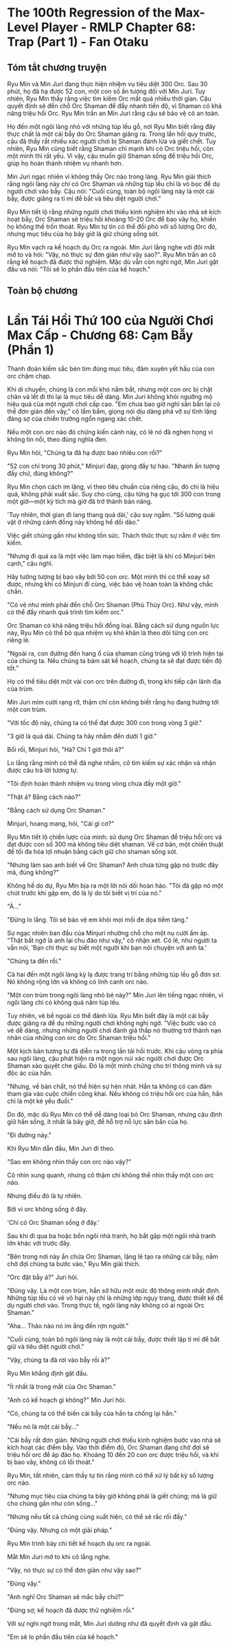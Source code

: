 # The 100th Regression of the Max-Level Player - RMLP Chapter 68: Trap (Part 1) - Fan Otaku

## Tóm tắt chương truyện

Ryu Min và Min Juri đang thực hiện nhiệm vụ tiêu diệt 300 Orc. Sau 30 phút, họ đã hạ được 52 con, một con số ấn tượng đối với Min Juri. Tuy nhiên, Ryu Min thấy rằng việc tìm kiếm Orc mất quá nhiều thời gian. Cậu quyết định sẽ đến chỗ Orc Shaman để đẩy nhanh tiến độ, vì Shaman có khả năng triệu hồi Orc. Ryu Min trấn an Min Juri rằng cậu sẽ bảo vệ cô an toàn.

Họ đến một ngôi làng nhỏ với những túp lều gỗ, nơi Ryu Min biết rằng đây thực chất là một cái bẫy do Orc Shaman giăng ra. Trong lần hồi quy trước, cậu đã thấy rất nhiều xác người chơi bị Shaman đánh lừa và giết chết. Tuy nhiên, Ryu Min cũng biết rằng Shaman chỉ mạnh khi có Orc triệu hồi, còn một mình thì rất yếu. Vì vậy, cậu muốn giữ Shaman sống để triệu hồi Orc, giúp họ hoàn thành nhiệm vụ nhanh hơn.

Min Juri ngạc nhiên vì không thấy Orc nào trong làng. Ryu Min giải thích rằng ngôi làng này chỉ có Orc Shaman và những túp lều chỉ là vỏ bọc để dụ người chơi vào bẫy. Cậu nói: "Cuối cùng, toàn bộ ngôi làng này là một cái bẫy, được giăng ra tỉ mỉ để bắt và tiêu diệt người chơi."

Ryu Min tiết lộ rằng những người chơi thiếu kinh nghiệm khi vào nhà sẽ kích hoạt bẫy, Orc Shaman sẽ triệu hồi khoảng 10-20 Orc để bao vây họ, khiến họ không thể trốn thoát. Ryu Min tự tin có thể đối phó với số lượng Orc đó, nhưng mục tiêu của họ bây giờ là giữ chúng sống sót.

Ryu Min vạch ra kế hoạch dụ Orc ra ngoài. Min Juri lắng nghe với đôi mắt mở to và hỏi: "Vậy, nó thực sự đơn giản như vậy sao?". Ryu Min trấn an cô rằng kế hoạch đã được thử nghiệm. Mặc dù vẫn còn nghi ngờ, Min Juri gật đầu và nói: "Tôi sẽ lo phần đầu tiên của kế hoạch."

## Toàn bộ chương

# Lần Tái Hồi Thứ 100 của Người Chơi Max Cấp - Chương 68: Cạm Bẫy (Phần 1)

Thanh đoản kiếm sắc bén tìm đúng mục tiêu, đâm xuyên yết hầu của con orc chậm chạp.

Khi di chuyển, chúng là con mồi khó nắm bắt, nhưng một con orc bị chặt chân và lết đi thì lại là mục tiêu dễ dàng. Min Juri không khỏi ngưỡng mộ hiệu quả của một người chơi cấp cao. "Em chưa bao giờ nghĩ săn bắn lại có thể đơn giản đến vậy," cô lẩm bẩm, giọng nói dịu dàng phá vỡ sự tĩnh lặng đáng sợ của chiến trường ngổn ngang xác chết.

Nếu một con orc nào đó chứng kiến cảnh này, có lẽ nó đã nghẹn họng vì không tin nổi, theo đúng nghĩa đen.

Ryu Min hỏi, "Chúng ta đã hạ được bao nhiêu con rồi?"

"52 con chỉ trong 30 phút," Minjuri đáp, giọng đầy tự hào. "Nhanh ấn tượng đấy chứ, đúng không?"

Ryu Min chọn cách im lặng, vì theo tiêu chuẩn của riêng cậu, đó chỉ là hiệu quả, không phải xuất sắc. Suy cho cùng, cậu từng hạ gục tới 300 con trong một giờ—một kỳ tích mà giờ đã trở thành bản năng.

'Tuy nhiên, thời gian đi lang thang quá dài,' cậu suy ngẫm. "Số lượng quái vật ở những cánh đồng này không hề dồi dào."

Việc giết chúng gần như không tốn sức. Thách thức thực sự nằm ở việc tìm kiếm.

"Nhưng đi quá xa là một việc làm mạo hiểm, đặc biệt là khi có Minjuri bên cạnh," cậu nghĩ.

Hãy tưởng tượng bị bao vây bởi 50 con orc. Một mình thì có thể xoay sở được, nhưng khi có Minjuri đi cùng, việc bảo vệ hoàn toàn là không chắc chắn.

"Có vẻ như mình phải đến chỗ Orc Shaman (Phù Thủy Orc). Như vậy, mình có thể đẩy nhanh quá trình tìm kiếm orc."

Orc Shaman có khả năng triệu hồi đồng loại. Bằng cách sử dụng nguồn lực này, Ryu Min có thể bỏ qua nhiệm vụ khó khăn là theo dõi từng con orc riêng lẻ.

"Ngoài ra, con đường đến hang ổ của shaman cũng trùng với lộ trình hiện tại của chúng ta. Nếu chúng ta bám sát kế hoạch, chúng ta sẽ đạt được tiến độ tốt."

Họ có thể tiêu diệt một vài con orc trên đường đi, trong khi tiếp cận lãnh địa của trùm.

Min Juri mỉm cười rạng rỡ, thậm chí còn không biết rằng họ đang hướng tới một con trùm.

"Với tốc độ này, chúng ta có thể đạt được 300 con trong vòng 3 giờ."

"3 giờ là quá dài. Chúng ta hãy nhắm đến dưới 1 giờ."

Bối rối, Minjuri hỏi, "Hả? Chỉ 1 giờ thôi á?"

Lo lắng rằng mình có thể đã nghe nhầm, cô tìm kiếm sự xác nhận và nhận được câu trả lời tương tự.

"Tôi định hoàn thành nhiệm vụ trong vòng chưa đầy một giờ."

"Thật á? Bằng cách nào?"

"Bằng cách sử dụng Orc Shaman."

Minjuri, hoang mang, hỏi, "Cái gì cơ?"

Ryu Min tiết lộ chiến lược của mình: sử dụng Orc Shaman để triệu hồi orc và đạt được con số 300 mà không tiêu diệt shaman. Về cơ bản, một chiến thuật để tối đa hóa lợi nhuận bằng cách giữ cho shaman sống sót.

"Nhưng làm sao anh biết về Orc Shaman? Anh chưa từng gặp nó trước đây mà, đúng không?"

Không hề do dự, Ryu Min bịa ra một lời nói dối hoàn hảo. "Tôi đã gặp nó một chút trước khi gặp em, đó là lý do tôi biết vị trí của nó."

"À..."

"Đừng lo lắng. Tôi sẽ bảo vệ em khỏi mọi mối đe dọa tiềm tàng."

Sự ngạc nhiên ban đầu của Minjuri nhường chỗ cho một nụ cười ấm áp. "Thật bất ngờ là anh lại chu đáo như vậy," cô nhận xét. Có lẽ, như người ta vẫn nói, 'Bạn chỉ thực sự biết một người khi bạn nói chuyện với anh ta.'

"Chúng ta đến rồi."

Cả hai đến một ngôi làng kỳ lạ được trang trí bằng những túp lều gỗ đơn sơ. Nó không rộng lớn và không có lính canh orc nào.

"Một con trùm trong ngôi làng nhỏ bé này?" Min Juri lên tiếng ngạc nhiên, vì ngôi làng chỉ có không quá năm túp lều.

Tuy nhiên, vẻ bề ngoài có thể đánh lừa. Ryu Min biết đây là một cái bẫy được giăng ra để dụ những người chơi không nghi ngờ. "Việc bước vào có vẻ dễ dàng, nhưng những người chơi đánh giá thấp nó thường trở thành nạn nhân của những con orc do Orc Shaman triệu hồi."

Một kịch bản tương tự đã diễn ra trong lần tái hồi trước. Khi cậu vòng ra phía sau ngôi làng, cậu phát hiện ra một ngọn núi xác người chơi được Orc Shaman xảo quyệt che giấu. Đó là một minh chứng cho trí thông minh và sự độc ác của hắn.

"Nhưng, về bản chất, nó thể hiện sự hèn nhát. Hắn ta không có can đảm tham gia vào cuộc chiến công khai. Nếu không có triệu hồi orc của hắn, hắn chỉ là một kẻ yếu đuối."

Do đó, mặc dù Ryu Min có thể dễ dàng loại bỏ Orc Shaman, nhưng cậu định giữ hắn sống, ít nhất là bây giờ, để hỗ trợ nỗ lực săn bắn của họ.

"Đi đường này."

Khi Ryu Min dẫn đầu, Min Juri đi theo.

"Sao em không nhìn thấy con orc nào vậy?"

Cô nhìn xung quanh, nhưng cô thậm chí không thể nhìn thấy một con orc nào.

Nhưng điều đó là tự nhiên.

Bởi vì orc không sống ở đây.

'Chỉ có Orc Shaman sống ở đây.'

Sau khi đi qua ba hoặc bốn ngôi nhà tranh, họ bắt gặp một ngôi nhà tranh lớn khác với trước đây.

"Bên trong nơi này ẩn chứa Orc Shaman, lặng lẽ tạo ra những cái bẫy, nằm chờ đợi chúng ta bước vào," Ryu Min giải thích.

"Orc đặt bẫy á?" Juri hỏi.

"Đúng vậy. Là một con trùm, hắn sở hữu một mức độ thông minh nhất định. Những túp lều có vẻ vô hại này chỉ là những lớp ngụy trang, được thiết kế để dụ người chơi vào. Trong thực tế, ngôi làng này không có ai ngoài Orc Shaman."

"Aha... Thảo nào nó im ắng đến rợn người."

"Cuối cùng, toàn bộ ngôi làng này là một cái bẫy, được thiết lập tỉ mỉ để bắt giữ và tiêu diệt người chơi."

"Vậy, chúng ta đã rơi vào bẫy rồi à?"

Ryu Min khẳng định gật đầu.

"Ít nhất là trong mắt của Orc Shaman."

"Anh có kế hoạch gì không?" Min Juri hỏi.

"Có, chúng ta có thể biến cái bẫy của hắn ta chống lại hắn."

"Nếu nó là một cái bẫy..."

"Cái bẫy rất đơn giản. Những người chơi thiếu kinh nghiệm bước vào nhà sẽ kích hoạt các điểm bẫy. Vào thời điểm đó, Orc Shaman đang chờ đợi sẽ triệu hồi orc để áp đảo họ. Khoảng 10 đến 20 con orc được triệu hồi, và khi bị bao vây, không có lối thoát."

Ryu Min, tất nhiên, cảm thấy tự tin rằng mình có thể xử lý bất kỳ số lượng orc nào.

"Nhưng mục tiêu của chúng ta bây giờ không phải là giết chúng; mà là giữ cho chúng gần như còn sống..."

"Nhưng nếu tất cả chúng cùng xuất hiện, có thể sẽ rắc rối đấy."

"Đúng vậy. Nhưng có một giải pháp."

Ryu Min trình bày chi tiết kế hoạch dụ orc ra ngoài.

Mắt Min Juri mở to khi cô lắng nghe.

"Vậy, nó thực sự có thể đơn giản như vậy sao?"

"Đúng vậy."

"Anh nghĩ Orc Shaman sẽ mắc bẫy chứ?"

"Đừng sợ; kế hoạch đã được thử nghiệm rồi."

Với sự nghi ngờ trong mắt, Min Juri dường như đã quyết định và gật đầu.

"Em sẽ lo phần đầu tiên của kế hoạch."